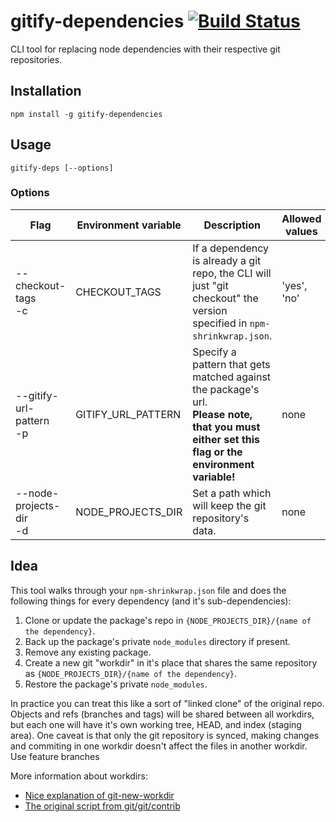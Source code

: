 # gitify-dependencies [![Build Status](https://api.travis-ci.org/contentful-labs/gitify-dependencies.svg?branch=master)](https://travis-ci.org/contentful-labs/gitify-dependencies)
CLI tool for replacing node dependencies with their respective git repositories.

## Installation

```
npm install -g gitify-dependencies
```

## Usage

```
gitify-deps [--options]
```

### Options

| Flag | Environment variable | Description | Allowed values | Default value |
|------|----------------------|-------------|----------------|---------------|
| --checkout-tags<br>-c | CHECKOUT_TAGS | If a dependency is already a git repo, the CLI will just "git checkout" the version specified in `npm-shrinkwrap.json`. | 'yes', 'no' | 'no' |
| --gitify-url-pattern<br>-p | GITIFY_URL_PATTERN | Specify a pattern that gets matched against the package's url.<br> **Please note, that you must either set this flag or the environment variable!** | none | none |
| --node-projects-dir<br> -d | NODE_PROJECTS_DIR | Set a path which will keep the git repository's data. | none | $HOME/.gitify |

## Idea

This tool walks through your `npm-shrinkwrap.json` file and does the following things for every dependency (and it's sub-dependencies):

1. Clone or update the package's repo in `{NODE_PROJECTS_DIR}/{name of the dependency}`.
2. Back up the package's private `node_modules` directory if present.
3. Remove any existing package.
4. Create a new git "workdir" in it's place that shares the same repository as `{NODE_PROJECTS_DIR}/{name of the dependency}`.
5. Restore the package's private `node_modules`.

In practice you can treat this like a sort of "linked clone" of the original repo. Objects and refs (branches and tags) will be shared between all workdirs, but each one will have it's own working tree, HEAD, and index (staging area). One caveat is that only the git repository is synced, making changes and commiting in one workdir doesn't affect the files in another workdir. Use feature branches

More information about workdirs:

 - [Nice explanation of git-new-workdir](http://nuclearsquid.com/writings/git-new-workdir/)
 - [The original script from git/git/contrib](https://github.com/git/git/blob/7b69fcb181941fafda99a5ffd25cea1f685d7e70/contrib/workdir/git-new-workdir)

